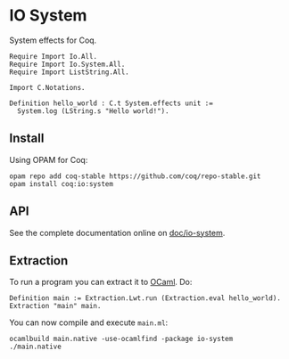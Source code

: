 # IO System
System effects for Coq.

    Require Import Io.All.
    Require Import Io.System.All.
    Require Import ListString.All.

    Import C.Notations.

    Definition hello_world : C.t System.effects unit :=
      System.log (LString.s "Hello world!").

## Install
Using OPAM for Coq:

    opam repo add coq-stable https://github.com/coq/repo-stable.git
    opam install coq:io:system

## API
See the complete documentation online on [doc/io-system](http://clarus.github.io/doc/io-system/Io.System.System.html).

## Extraction
To run a program you can extract it to [OCaml](https://ocaml.org/). Do:

    Definition main := Extraction.Lwt.run (Extraction.eval hello_world).
    Extraction "main" main.

You can now compile and execute `main.ml`:

    ocamlbuild main.native -use-ocamlfind -package io-system
    ./main.native

